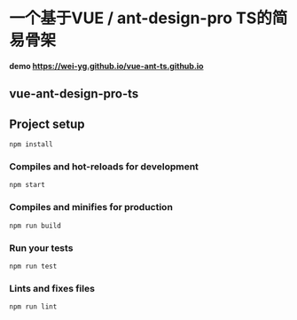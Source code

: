 # 一个基于VUE / ant-design-pro TS的简易骨架
#### demo https://wei-yg.github.io/vue-ant-ts.github.io
## vue-ant-design-pro-ts

## Project setup
```
npm install
```

### Compiles and hot-reloads for development
```
npm start
```

### Compiles and minifies for production
```
npm run build
```

### Run your tests
```
npm run test
```

### Lints and fixes files
```
npm run lint
```

